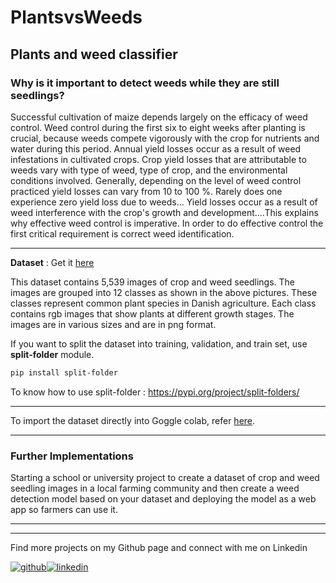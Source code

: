 # PlantsvsWeeds
Plants and weed classifier
-------------------------------------------------------------------------------------------------------------------------------------------
### Why is it important to detect weeds while they are still seedlings?

Successful cultivation of maize depends largely on the efficacy of weed control. Weed control during the first six to eight weeks after 
planting is crucial, because weeds compete vigorously with the crop for nutrients and water during this period. Annual yield losses occur 
as a result of weed infestations in cultivated crops. Crop yield losses that are attributable to weeds vary with type of weed, type of 
crop, and the environmental conditions involved. Generally, depending on the level of weed control practiced yield losses can vary from 
10 to 100 %. Rarely does one experience zero yield loss due to weeds... Yield losses occur as a result of weed interference with the 
crop's growth and development....This explains why effective weed control is imperative. In order to do effective control the first 
critical requirement is correct weed identification.

-------------------------------------------------------------------------------------------------------------------------------------------

**Dataset** : Get it [here](https://www.kaggle.com/vbookshelf/v2-plant-seedlings-dataset)

This dataset contains 5,539 images of crop and weed seedlings. The images are grouped into 12 classes as shown in the above pictures. 
These classes represent common plant species in Danish agriculture. Each class contains rgb images that show plants at different growth 
stages. The images are in various sizes and are in png format.

If you want to split the dataset into training, validation, and train set, use **split-folder** module.

```diff
pip install split-folder
```
To know how to use split-folder : https://pypi.org/project/split-folders/

----------------------------------------------------------------------------------------------------------------------------------------

To import the dataset directly into Goggle colab, refer [here](https://medium.com/analytics-vidhya/how-to-fetch-kaggle-datasets-into-google-colab-ea682569851a).

----------------------------------------------------------------------------------------------------------------------------------------

### Further Implementations

Starting a school or university project to create a dataset of crop and weed seedling images in a local farming community and then create a weed detection model based on your dataset and deploying the model as a web app so farmers can use it.

----------------------------------------------------------------------------------------------------------------------------------------

----------------------------------------------------------------------------------------------------------------------------------------

Find more projects on my Github page and connect with me on Linkedin

[![github](https://cloud.githubusercontent.com/assets/17016297/18839843/0e06a67a-83d2-11e6-993a-b35a182500e0.png)][1][![linkedin](https://cloud.githubusercontent.com/assets/17016297/18839848/0fc7e74e-83d2-11e6-8c6a-277fc9d6e067.png)][3]

[1]: https://github.com/KKhushhalR2405
[3]: www.linkedin.com/in/khushhalreddy
